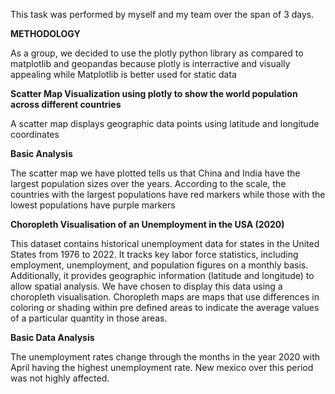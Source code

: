 This task was performed by myself and my team over the span of 3 days.

**METHODOLOGY**

As a group, we decided to use the plotly python library as compared to matplotlib and geopandas because plotly is interractive and visually appealing while Matplotlib is better used for static data

**Scatter Map Visualization using plotly to show the world population across different countries**

A scatter map displays geographic data points using latitude and longitude coordinates

**Basic Analysis**

The scatter map we have plotted tells us that China and India have the largest population sizes over the years. According to the scale, the countries with the largest populations have red markers while those with the lowest populations have purple markers

**Choropleth Visualisation of an Unemployment in the USA (2020)**

This dataset contains historical unemployment data for states in the United States from 1976 to 2022. It tracks key labor force statistics, including employment, unemployment, and population figures on a monthly basis. Additionally, it provides geographic information (latitude and longitude) to allow spatial analysis.
We have chosen to display this data using a choropleth visualisation.
Choropleth maps are maps that use differences in coloring or shading within pre defined areas to indicate the average values of a particular quantity in those areas.

**Basic Data Analysis**

The unemployment rates change through the months in the year 2020 with April having the highest unemployment rate. New mexico over this period was not highly affected.
